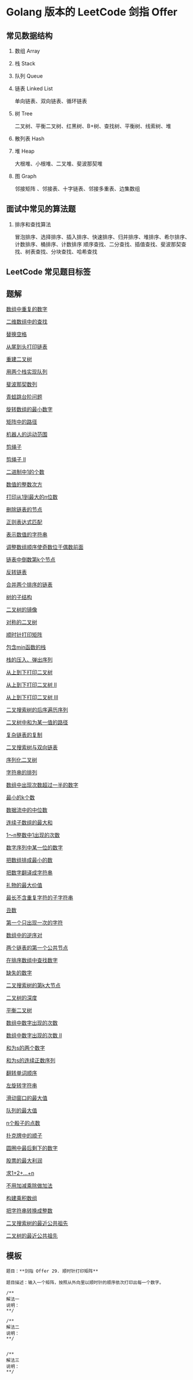 # Golang 版本的 LeetCode 剑指 Offer

## 常见数据结构

1. 数组 Array
1. 栈 Stack
1. 队列 Queue
1. 链表 Linked List

    单向链表、双向链表、循环链表
    
1. 树 Tree

    二叉树、平衡二叉树、红黑树、B+树、查找树、平衡树、线索树、堆
  
1. 散列表 Hash
1. 堆 Heap

    大根堆、小根堆、二叉堆、斐波那契堆
    
1. 图 Graph

    邻接矩阵 、邻接表、十字链表、邻接多重表、边集数组

## 面试中常见的算法题

1. 排序和查找算法

    冒泡排序、选择排序、插入排序、快速排序、归并排序、堆排序、希尔排序、计数排序、桶排序、计数排序
    顺序查找、二分查找、插值查找、斐波那契查找、树表查找、分块查找、哈希查找

## LeetCode 常见题目标签

## 题解

[数组中重复的数字](offer/03.go)

[二维数组中的查找](offer/04.go)

[替换空格](offer/05.go)

[从尾到头打印链表](offer/06.go)

[重建二叉树](offer/07.go)

[用两个栈实现队列](offer/09.go)

[斐波那契数列 ](offer/10-I.go)

[青蛙跳台阶问题 ](offer/10-II.go)

[旋转数组的最小数字 ](offer/11.go)

[矩阵中的路径 ](offer/12.go)

[机器人的运动范围 ](offer/13.go)

[剪绳子 ](offer/14-I.go)

[剪绳子 II](offer/14-II.go)

[二进制中1的个数](offer/15.go)

[数值的整数次方](offer/16.go)

[打印从1到最大的n位数](offer/17.go)

[删除链表的节点](offer/18.go)

[正则表达式匹配](offer/19.go)

[表示数值的字符串](offer/20.go)

[调整数组顺序使奇数位于偶数前面](offer/21.go)

[链表中倒数第k个节点](offer/22.go)

[反转链表](offer/24.go)

[合并两个排序的链表 ](offer/25.go)

[树的子结构 ](offer/26.go)

[二叉树的镜像 ](offer/27.go)

[对称的二叉树 ](offer/28.go)

[顺时针打印矩阵 ](offer/29.go)

[包含min函数的栈](offer/30.go)

[栈的压入、弹出序列](offer/31.go)

[从上到下打印二叉树](offer/32-I.go)

[从上到下打印二叉树 II](offer/32-II.go)

[从上到下打印二叉树 III](offer/32-III.go)

[二叉搜索树的后序遍历序列](offer/33.go)

[二叉树中和为某一值的路径](offer/34.go)

[复杂链表的复制 ](offer/35.go)

[二叉搜索树与双向链表 ](offer/36.go)

[序列化二叉树 ](offer/37.go)

[字符串的排列 ](offer/38.go)

[数组中出现次数超过一半的数字 ](offer/39.go)

[最小的k个数 ](offer/40.go)

[数据流中的中位数 ](offer/41.go)

[连续子数组的最大和 ](offer/42.go)

[1～n整数中1出现的次数 ](offer/43.go)

[数字序列中某一位的数字 ](offer/44.go)

[把数组排成最小的数](offer/45.go)

[把数字翻译成字符串](offer/46.go)

[礼物的最大价值](offer/47.go)

[最长不含重复字符的子字符串](offer/48.go)

[丑数](offer/49.go)

[第一个只出现一次的字符 ](offer/50.go)

[数组中的逆序对 ](offer/51.go)

[两个链表的第一个公共节点 ](offer/52.go)

[在排序数组中查找数字 ](offer/53-I.go)

[缺失的数字 ](offer/53-II.go)

[二叉搜索树的第k大节点 ](offer/54.go)

[二叉树的深度](offer/55-I.go)

[平衡二叉树](offer/55-II.go)

[数组中数字出现的次数](offer/56-I.go)

[数组中数字出现的次数 II](offer/56-II.go)

[和为s的两个数字](offer/57.go)

[和为s的连续正数序列](offer/57-II.go)

[翻转单词顺序](offer/58-I.go)

[左旋转字符串](offer/58-II.go)

[滑动窗口的最大值](offer/59-I.go)

[队列的最大值](offer/59-II.go)

[n个骰子的点数 ](offer/60.go)

[扑克牌中的顺子 ](offer/61.go)

[圆圈中最后剩下的数字](offer/62.go)

[股票的最大利润 ](offer/63.go)

[求1+2+…+n](offer/64.go)

[不用加减乘除做加法](offer/65.go)

[构建乘积数组](offer/66.go)

[把字符串转换成整数](offer/67.go)

[二叉搜索树的最近公共祖先](offer/68-I.go)

[二叉树的最近公共祖先](offer/68-II.go)

## 模板

```
题目：**剑指 Offer 29. 顺时针打印矩阵**

题目描述：输入一个矩阵，按照从外向里以顺时针的顺序依次打印出每一个数字。

/**
解法一
说明：
**/

/**
解法二
说明：
**/


/**
解法三
说明：
**/
```


